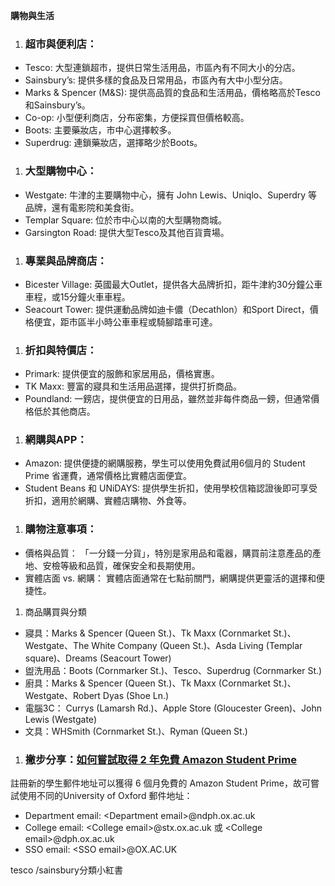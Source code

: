 

**購物與生活**

1. ### **超市與便利店：**

* Tesco: 大型連鎖超市，提供日常生活用品，市區內有不同大小的分店。
* Sainsbury’s: 提供多樣的食品及日常用品，市區內有大中小型分店。
* Marks & Spencer (M\&S): 提供高品質的食品和生活用品，價格略高於Tesco和Sainsbury’s。
* Co-op: 小型便利商店，分布密集，方便採買但價格較高。
* Boots: 主要藥妝店，市中心選擇較多。
* Superdrug: 連鎖藥妝店，選擇略少於Boots。

1. ### **大型購物中心：**

* Westgate: 牛津的主要購物中心，擁有 John Lewis、Uniqlo、Superdry 等品牌，還有電影院和美食街。
* Templar Square: 位於市中心以南的大型購物商城。
* Garsington Road: 提供大型Tesco及其他百貨賣場。

1. ### **專業與品牌商店：**

* Bicester Village: 英國最大Outlet，提供各大品牌折扣，距牛津約30分鐘公車車程，或15分鐘火車車程。
* Seacourt Tower: 提供運動品牌如迪卡儂（Decathlon）和Sport Direct，價格便宜，距市區半小時公車車程或騎腳踏車可達。

1. ### **折扣與特價店：**

* Primark: 提供便宜的服飾和家居用品，價格實惠。
* TK Maxx: 豐富的寢具和生活用品選擇，提供打折商品。
* Poundland: 一鎊店，提供便宜的日用品，雖然並非每件商品一鎊，但通常價格低於其他商店。

1. ### **網購與APP：**

* Amazon: 提供便捷的網購服務，學生可以使用免費試用6個月的 Student Prime 省運費，通常價格比實體店面便宜。
* Student Beans 和 UNiDAYS: 提供學生折扣，使用學校信箱認證後即可享受折扣，適用於網購、實體店購物、外食等。

1. ### **購物注意事項：**

* 價格與品質： 「一分錢一分貨」，特別是家用品和電器，購買前注意產品的產地、安檢等級和品質，確保安全和長期使用。
* 實體店面 vs. 網購： 實體店面通常在七點前關門，網購提供更靈活的選擇和便捷性。
1. 商品購買與分類
* 寢具：Marks & Spencer (Queen St.)、Tk Maxx (Cornmarket St.)、Westgate、The White Company (Queen St.)、Asda Living (Templar square)、Dreams (Seacourt Tower)
* 盥洗用品：Boots (Cornmarker St.)、Tesco、Superdrug (Cornmarker St.)
* 廚具：Marks & Spencer (Queen St.)、Tk Maxx (Cornmarket St.)、Westgate、Robert Dyas (Shoe Ln.)
* 電腦3C： Currys (Lamarsh Rd.)、Apple Store (Gloucester Green)、John Lewis (Westgate)
* 文具：WHSmith (Cornmarket St.)、Ryman (Queen St.)

1. ### **撇步分享：[如何嘗試取得 2 年免費 Amazon Student Prime](https://tinyurl.com/3xyt2pnn)**

註冊新的學生郵件地址可以獲得 6 個月免費的 Amazon Student Prime，故可嘗試使用不同的University of Oxford 郵件地址：

* Department email: \<Department email\>@ndph.ox.ac.uk
* College email: \<College email\>@stx.ox.ac.uk 或 \<College email\>@dph.ox.ac.uk
* SSO email: \<SSO email\>@OX.AC.UK

tesco /sainsbury分類小紅書
